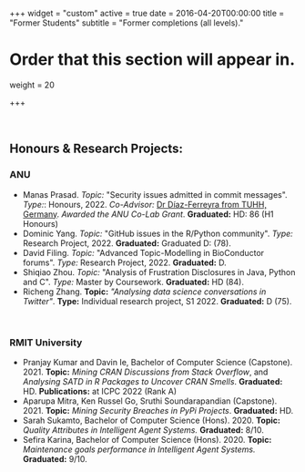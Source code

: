 +++
widget = "custom"
active = true
date = 2016-04-20T00:00:00
title = "Former Students"
subtitle = "Former completions (all levels)."

# Order that this section will appear in.
weight = 20

+++






</br>

## Honours & Research Projects:

### ANU

- Manas Prasad. _Topic:_ "Security issues admitted in commit messages". _Type:_: Honours, 2022. _Co-Advisor:_ [Dr Díaz-Ferreyra from TUHH, Germany](https://www.ndiaz-ferreyra.com). _Awarded the ANU Co-Lab Grant_. **Graduated:** HD: 86 (H1 Honours)
- Dominic Yang. _Topic:_ "GitHub issues in the R/Python community". _Type:_ Research Project, 2022. **Graduated:** Graduated D: (78).
- David Filing. _Topic:_ "Advanced Topic-Modelling in BioConductor forums". _Type:_ Research Project, 2022. **Graduated:** D.
- Shiqiao Zhou. _Topic:_ "Analysis of Frustration Disclosures in Java, Python and C". _Type:_ Master by Coursework. **Graduated:** HD (84).
- Richeng Zhang. **Topic:** _"Analysing data science conversations in Twitter"_. **Type:** Individual research project, S1 2022. **Graduated:** D (75).



</br>

### RMIT University
- Pranjay Kumar and Davin Ie, Bachelor of Computer Science (Capstone). 2021. **Topic:** _Mining CRAN Discussions from Stack Overflow_, and _Analysing SATD in R Packages to Uncover CRAN Smells_. **Graduated:** HD. **Publications:** at ICPC 2022 (Rank A) [<i class="fas fa-file-pdf" style="color:#850101"></i>](../publication/2022-cranchecks/)
- Aparupa Mitra, Ken Russel Go, Sruthi Soundarapandian (Capstone). 2021. **Topic:** _Mining Security Breaches in PyPi Projects_. **Graduated:** HD.
- Sarah Sukamto, Bachelor of Computer Science (Hons). 2020. **Topic:** _Quality Attributes in Intelligent Agent Systems._  **Graduated:** 8/10.
- Sefira Karina, Bachelor of Computer Science (Hons). 2020. **Topic:** _Maintenance goals performance in Intelligent Agent Systems._  **Graduated:** 9/10.
